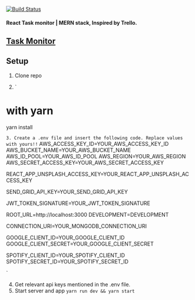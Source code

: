 [![Build Status](https://travis-ci.com/mrndhlovu/react-express-task-monitor.svg?branch=YOUR_master)](https://travis-ci.com/mrndhlovu/react-express-task-monitor)

#### React Task monitor | MERN stack, Inspired by Trello.

## [Task Monitor](https://moneat.herokuapp.com/)

## Setup 

1. Clone repo

2. `
# with yarn 
yarn install

`
3. Create a .env file and insert the following code. Replace values with yours!!
   `
AWS_ACCESS_KEY_ID=YOUR_AWS_ACCESS_KEY_ID
AWS_BUCKET_NAME=YOUR_AWS_BUCKET_NAME
AWS_ID_POOL=YOUR_AWS_ID_POOL
AWS_REGION=YOUR_AWS_REGION
AWS_SECRET_ACCESS_KEY=YOUR_AWS_SECRET_ACCESS_KEY

REACT_APP_UNSPLASH_ACCESS_KEY=YOUR_REACT_APP_UNSPLASH_ACCESS_KEY

SEND_GRID_API_KEY=YOUR_SEND_GRID_API_KEY

JWT_TOKEN_SIGNATURE=YOUR_JWT_TOKEN_SIGNATURE

ROOT_URL=http://localhost:3000
DEVELOPMENT=DEVELOPMENT

CONNECTION_URI=YOUR_MONGODB_CONNECTION_URI

GOOGLE_CLIENT_ID=YOUR_GOOGLE_CLIENT_ID
GOOGLE_CLIENT_SECRET=YOUR_GOOGLE_CLIENT_SECRET

SPOTIFY_CLIENT_ID=YOUR_SPOTIFY_CLIENT_ID
SPOTIFY_SECRET_ID=YOUR_SPOTIFY_SECRET_ID

   `

4. Get relevant api keys mentioned in the .env file.
5. Start server and app 
   `
   yarn run dev && yarn start
   `



